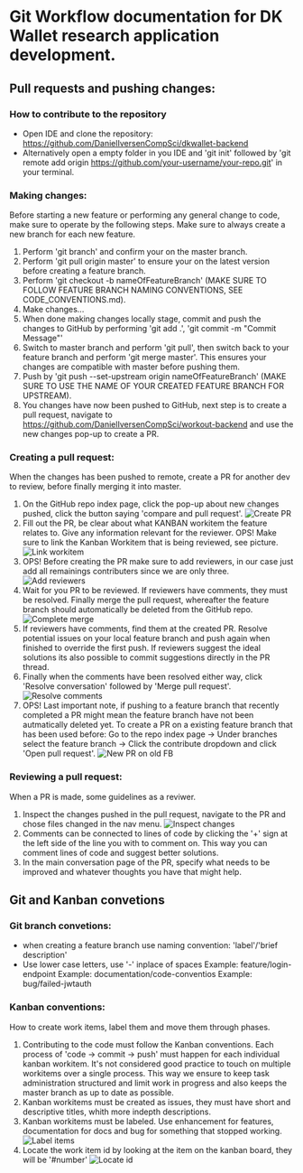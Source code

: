 # Git Workflow documentation for DK Wallet research application development.


## Pull requests and pushing changes:
### How to contribute to the repository
* Open IDE and clone the repository: https://github.com/DanielIversenCompSci/dkwallet-backend
* Alternatively open a empty folder in you IDE and 'git init' followed by 'git remote add origin https://github.com/your-username/your-repo.git' in your terminal.


### Making changes:
Before starting a new feature or performing any general change to code, make sure to operate by the following steps. Make sure to always create a new branch for each new feature.
<br>

1. Perform 'git branch' and confirm your on the master branch.
2. Perform 'git pull origin master' to ensure your on the latest version before creating a feature branch.
3. Perform 'git checkout -b nameOfFeatureBranch' (MAKE SURE TO FOLLOW FEATURE BRANCH NAMING CONVENTIONS, SEE CODE_CONVENTIONS.md).
4. Make changes...
5. When done making changes locally stage, commit and push the changes to GitHub by performing 'git add .', 'git commit -m "Commit Message"'
6. Switch to master branch and perform 'git pull', then switch back to your feature branch and perform 'git merge master'. This ensures your changes are compatible with master before pushing them.
7. Push by 'git push --set-upstream origin nameOfFeatureBranch' (MAKE SURE TO USE THE NAME OF YOUR CREATED FEATURE BRANCH FOR UPSTREAM).
8. You changes have now been pushed to GitHub, next step is to create a pull request, navigate to https://github.com/DanielIversenCompSci/workout-backend and use the new changes pop-up to create a PR.



### Creating a pull request:
When the changes has been pushed to remote, create a PR for another dev to review, before finally merging it into master.
<br>

1. On the GitHub repo index page, click the pop-up about new changes pushed, click the button saying 'compare and pull request'.
![Create PR](images/create-pr.png)
2. Fill out the PR, be clear about what KANBAN workitem the feature relates to. Give any information relevant for the reviewer. OPS! Make sure to link the Kanban Workitem that is being reviewed, see picture.
![Link workitem](images/id.png)
3. OPS! Before creating the PR make sure to add reviewers, in our case just add all remainings contributers since we are only three.
![Add reviewers](images/add-reviewers.png)
4. Wait for you PR to be reviewed. If reviewers have comments, they must be resolved. Finally merge the pull request, whereafter the feature branch should automatically be deleted from the GitHub repo.
![Complete merge](images/complete-merge.png)
5. If reviewers have comments, find them at the created PR. Resolve potential issues on your local feature branch and push again when finished to override the first push. If reviewers suggest the ideal solutions its also possible to commit suggestions directly in the PR thread.
6. Finally when the comments have been resolved either way, click 'Resolve conversation' followed by 'Merge pull request'.
![Resolve comments](images/resolve-comments.png)
7. OPS! Last important note, if pushing to a feature branch that recently completed a PR might mean the feature branch have not been autmatically deleted yet. To create a PR on a existing feature branch that has been used before: Go to the repo index page -> Under branches select the feature branch -> Click the contribute dropdown and click 'Open pull request'.
![New PR on old FB](images/pr-existing.png)


### Reviewing a pull request:
When a PR is made, some guidelines as a reviwer.
<br>

1. Inspect the changes pushed in the pull request, navigate to the PR and chose files changed in the nav menu.
![Inspect changes](images/inspect-changes.png)
2. Comments can be connected to lines of code by clicking the '+' sign at the left side of the line you with to comment on. This way you can comment lines of code and suggest better solutions.
3. In the main conversation page of the PR, specify what needs to be improved and whatever thoughts you have that might help.


## Git and Kanban convetions


### Git branch convetions:
* when creating a feature branch use naming convention: 'label'/'brief description'
* Use lower case letters, use '-' inplace of spaces
    Example: feature/login-endpoint
    Example: documentation/code-conventios
    Example: bug/failed-jwtauth


### Kanban conventions:
How to create work items, label them and move them through phases.
<br>

1. Contributing to the code must follow the Kanban conventions. Each process of 'code -> commit -> push' must happen for each individual kanban workitem. It's not considered good practice to touch on multiple workitems over a single process. This way we ensure to keep task administration structured and limit work in progress and also keeps the master branch as up to date as possible.
2. Kanban workitems must be created as issues, they must have short and descriptive titles, whith more indepth descriptions.
3. Kanban workitems must be labeled. Use enhancement for features, documentation for docs and bug for something that stopped working.
![Label items](images/link-item.png)
4. Locate the work item id by looking at the item on the kanban board, they will be '#number'
![Locate id](images/locate-id.png)
